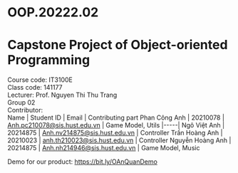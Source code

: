 # OOP.20222.02
# Capstone Project of Object-oriented Programming
Course code: IT3100E<br />
Class code: 141177 <br />
Lecturer: Prof. Nguyen Thi Thu Trang<br />
Group 02<br />
Contributor: <br />
Name | Student ID | Email | Contributing part 
Phan Công Anh | 20210078 | Anh.pc210078@sis.hust.edu.vn | Game Model, Utils
|-----|
Ngô Việt Anh | 20214875 | Anh.nv214875@sis.hust.edu.vn | Controller
Trần Hoàng Anh | 20210023 | anh.th210023@sis.hust.edu.vn | Controller
Nguyễn Hoàng Anh | 20214875 | Anh.nh214946@sis.hust.edu.vn | Game Model, Music

Demo for our product: https://bit.ly/OAnQuanDemo
